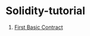 # Solidity-tutorial

1. [First Basic Contract](https://github.com/ymin-t/Solidity-tutorial/tree/main/1.%20first%20basic%20contract)
